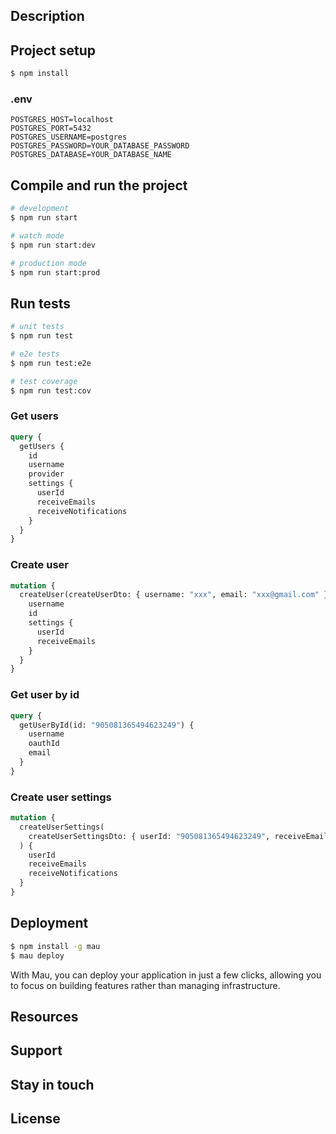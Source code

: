 
## Description

[//]: # ([Nest]&#40;https://github.com/nestjs/nest&#41; framework TypeScript starter repository.)

## Project setup

```bash
$ npm install
```

### .env
```text
POSTGRES_HOST=localhost
POSTGRES_PORT=5432
POSTGRES_USERNAME=postgres
POSTGRES_PASSWORD=YOUR_DATABASE_PASSWORD
POSTGRES_DATABASE=YOUR_DATABASE_NAME
```
## Compile and run the project

```bash
# development
$ npm run start

# watch mode
$ npm run start:dev

# production mode
$ npm run start:prod
```

## Run tests

```bash
# unit tests
$ npm run test

# e2e tests
$ npm run test:e2e

# test coverage
$ npm run test:cov
```


### Get users
```graphql
query {
  getUsers {
    id
    username
    provider
    settings {
      userId
      receiveEmails
      receiveNotifications
    }
  }
}

```

### Create user
```graphql
mutation {
  createUser(createUserDto: { username: "xxx", email: "xxx@gmail.com" }) {
    username
    id
    settings {
      userId
      receiveEmails
    }
  }
}
```
### Get user by id
```graphql
query {
  getUserById(id: "905081365494623249") {
    username
    oauthId
    email
  }
}

```


### Create user settings

```graphql
mutation {
  createUserSettings(
    createUserSettingsDto: { userId: "905081365494623249", receiveEmails: true }
  ) {
    userId
    receiveEmails
    receiveNotifications
  }
}

```
## Deployment


```bash
$ npm install -g mau
$ mau deploy
```

With Mau, you can deploy your application in just a few clicks, allowing you to focus on building features rather than managing infrastructure.

## Resources

## Support


## Stay in touch


## License

